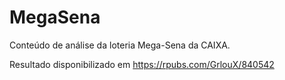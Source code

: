 # MegaSena

Conteúdo de análise da loteria Mega-Sena da CAIXA.

Resultado disponibilizado em https://rpubs.com/GrlouX/840542
